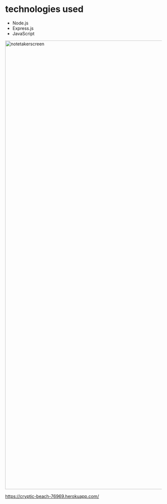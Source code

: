 # technologies used

* Node.js
* Express.js
* JavaScript

<img width="1440" alt="notetakerscreen" src="https://user-images.githubusercontent.com/82185621/126586715-468281cd-e124-4e01-a51f-fd1464a62d69.png">

https://cryptic-beach-76969.herokuapp.com/